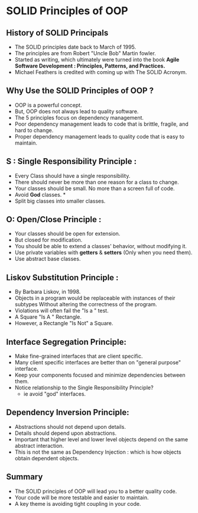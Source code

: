 # SOLID Principles of OOP

## History of SOLID Principals
* The SOLID principles date back to March of 1995.
* The principles are from Robert "Uncle Bob" Martin fowler.
* Started as writing, which ultimately were turned into the book **Agile Software Development : 
Principles, Patterns, and Practices.**
* Michael Feathers is credited with coming up with The SOLID Acronym.

## Why Use the SOLID Principles of OOP ?
* OOP is a powerful concept.
* But, OOP does not always lead to quality software.
* The 5 principles focus on dependency management.
* Poor dependency management leads to code that is brittle, fragile, and hard to change.
* Proper dependency management leads to quality code that is easy to maintain.

## S : Single Responsibility Principle :
* Every Class should have a single responsibility.
* There should never be more than one reason for a class to change.
* Your classes should be small. No more than a screen full of code.
* Avoid **God** classes.
   * 
* Split big classes into smaller classes.

## O: Open/Close Principle : 
* Your classes should be open for extension.
* But closed for modification.
* You should be able to extend a classes' behavior, without modifying it.
* Use private variables with **getters** & **setters** (Only when you need them).
* Use abstract base classes.

## Liskov Substitution Principle :
* By Barbara Liskov, in 1998.
* Objects in a program would be replaceable with instances of their subtypes Without altering 
the correctness of the program.
* Violations will often fail the "Is a " test.
* A Square "Is A " Rectangle.
* However, a Rectangle "Is Not" a Square.

## Interface Segregation Principle:
* Make fine-grained interfaces that are client specific.
* Many client specific interfaces are better than on "general purpose" interface.
* Keep your components focused and minimize dependencies between them.
* Notice relationship to the Single Responsibility Principle?
  * ie avoid "god" interfaces.

## Dependency Inversion Principle:
* Abstractions should not depend upon details.
* Details should depend upon abstractions.
* Important that higher level and lower level objects depend on the same abstract interaction.
* This is not the same as Dependency Injection : which is how objects obtain dependent objects.

## Summary
* The SOLID principles of OOP will lead you to a better quality code.
* Your code will be more testable and easier to maintain.
* A key theme is avoiding tight coupling in your code.